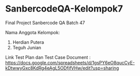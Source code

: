 # SanbercodeQA-Kelompok7
Final Project Sanbercode QA Batch 47

Nama Anggota Kelompok:
1. Herdian Putera
2. Teguh Junian

Link Test Plan dan Test Case Document : https://docs.google.com/spreadsheets/d/1gsPY6eO8qucCyE-kDtwwyGxc8KdRg4eAgL5ODfjfVHw/edit?usp=sharing